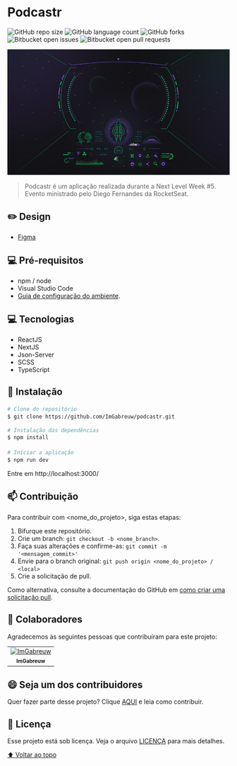 # Podcastr

![GitHub repo size](https://img.shields.io/github/repo-size/ImGabreuw/podcastr?style=for-the-badge)
![GitHub language count](https://img.shields.io/github/languages/count/ImGabreuw/podcastr?style=for-the-badge)
![GitHub forks](https://img.shields.io/github/forks/ImGabreuw/podcastr?style=for-the-badge)
![Bitbucket open issues](https://img.shields.io/bitbucket/issues/ImGabreuw/podcastr?style=for-the-badge)
![Bitbucket open pull requests](https://img.shields.io/bitbucket/pr-raw/ImGabreuw/podcastr?style=for-the-badge)

![](https://github.com/ImGabreuw/podcastr/blob/main/.github/1%20-%20NLW%20%2305%20-%201920x1080%20(Pequeno).jpg)

> Podcastr é um aplicação realizada durante a Next Level Week #5. Evento ministrado pelo Diego Fernandes da RocketSeat.

## ✏️ Design

* [Figma](https://www.figma.com/file/UwFEntsHpHYJlHNQAQr4gA/Podcastr/duplicate)

## 💻 Pré-requisitos

* npm / node
* Visual Studio Code
* [Guia de configuração do ambiente](https://www.notion.so/Configura-es-do-ambiente-6dd0c69e71e141ef9492b00ba310a2fe).

## 💻 Tecnologias

* ReactJS
* NextJS
* Json-Server
* SCSS
* TypeScript

## 🚀 Instalação

```bash
# Clone do repositório
$ git clone https://github.com/ImGabreuw/podcastr.git
```

```bash
# Instalação das dependências
$ npm install

# Iniciar a aplicação
$ npm run dev
```

Entre em http://localhost:3000/


## 📫 Contribuição
Para contribuir com <nome_do_projeto>, siga estas etapas:

1. Bifurque este repositório.
2. Crie um branch: `git checkout -b <nome_branch>`.
3. Faça suas alterações e confirme-as: `git commit -m '<mensagem_commit>'`
4. Envie para o branch original: `git push origin <nome_do_projeto> / <local>`
5. Crie a solicitação de pull.

Como alternativa, consulte a documentação do GitHub em [como criar uma solicitação pull](https://help.github.com/en/github/collaborating-with-issues-and-pull-requests/creating-a-pull-request).

## 🤝 Colaboradores

Agradecemos às seguintes pessoas que contribuíram para este projeto:

<table>
  <tr>
    <td align="center">
      <a href="https://github.com/ImGabreuw">
        <img src="https://avatars.githubusercontent.com/u/60116449?v=4" width="100px;" alt="ImGabreuw"/><br>
        <sub>
          <b>ImGabreuw</b>
        </sub>
      </a>
    </td>
  </tr>
</table>


## 😄 Seja um dos contribuidores<br>

Quer fazer parte desse projeto? Clique [AQUI](CONTRIBUTING.md) e leia como contribuir.

## 📝 Licença

Esse projeto está sob licença. Veja o arquivo [LICENÇA](LICENSE.md) para mais detalhes.

[⬆ Voltar ao topo](#Podcastr)<br>
